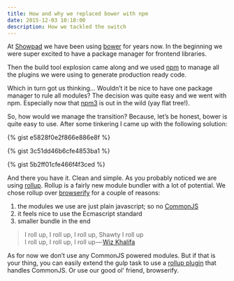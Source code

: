 ```yaml
---
title: How and why we replaced bower with npm
date: 2015-12-03 10:18:00
description: How we tackled the switch
---
```


At [Showpad](http://www.showpad.com/) we have been using [bower](http://bower.io/) for years now. In the beginning we were super excited to have a package manager for frontend libraries.

Then the build tool explosion came along and we used [npm](https://www.npmjs.com/) to manage all the plugins we were using to generate production ready code.

Which in turn got us thinking… Wouldn’t it be nice to have one package manager to rule all modules?
The decision was quite easy and we went with npm. Especially now that [npm3](http://blog.npmjs.org/post/122450408965/npm-weekly-20-npm-3-is-here-ish) is out in the wild (yay flat tree!).

So, how would we manage the transition? Because, let’s be honest, bower is quite easy to use. After some tinkering I came up with the following solution:

{% gist e5828f0e2f866e886e8f %}

{% gist 3c51dd46b6cfe4853ba1 %}

{% gist 5b2ff01cfe466f4f3ced %}

And there you have it. Clean and simple.
As you probably noticed we are using [rollup](http://rollupjs.org/). Rollup is a fairly new module bundler with a lot of potential. We chose rollup over [browserify](http://browserify.org/) for a couple of reasons:
1. the modules we use are just plain javascript; so no [CommonJS](http://requirejs.org/docs/commonjs.html)
2. it feels nice to use the Ecmascript standard
3. smaller bundle in the end

> I roll up, I roll up, I roll up, Shawty I roll up    
I roll up, I roll up, I roll up — [Wiz Khalifa](https://www.youtube.com/watch?v=UhQz-0QVmQ0)

As for now we don’t use any CommonJS powered modules. But if that is your thing, you can easily extend the gulp task to use a [rollup plugin](https://github.com/rollup/rollup-plugin-commonjs) that handles CommonJS. Or use our good ol’ friend, browserify.
